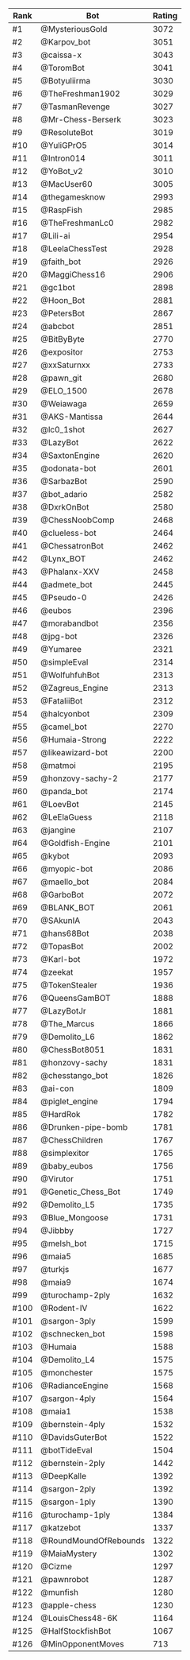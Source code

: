 Rank|Bot|Rating
---|---|---
#1|@MysteriousGold|3072
#2|@Karpov_bot|3051
#3|@caissa-x|3043
#4|@ToromBot|3041
#5|@Botyuliirma|3030
#6|@TheFreshman1902|3029
#7|@TasmanRevenge|3027
#8|@Mr-Chess-Berserk|3023
#9|@ResoluteBot|3019
#10|@YuliGPrO5|3014
#11|@Intron014|3011
#12|@YoBot_v2|3010
#13|@MacUser60|3005
#14|@thegamesknow|2993
#15|@RaspFish|2985
#16|@TheFreshmanLc0|2982
#17|@Lili-ai|2954
#18|@LeelaChessTest|2928
#19|@faith_bot|2926
#20|@MaggiChess16|2906
#21|@gc1bot|2898
#22|@Hoon_Bot|2881
#23|@PetersBot|2867
#24|@abcbot|2851
#25|@BitByByte|2770
#26|@expositor|2753
#27|@xxSaturnxx|2733
#28|@pawn_git|2680
#29|@ELO_1500|2678
#30|@Weiawaga|2659
#31|@AKS-Mantissa|2644
#32|@lc0_1shot|2627
#33|@LazyBot|2622
#34|@SaxtonEngine|2620
#35|@odonata-bot|2601
#36|@SarbazBot|2590
#37|@bot_adario|2582
#38|@DxrkOnBot|2580
#39|@ChessNoobComp|2468
#40|@clueless-bot|2464
#41|@ChessatronBot|2462
#42|@Lynx_BOT|2462
#43|@Phalanx-XXV|2458
#44|@admete_bot|2445
#45|@Pseudo-0|2426
#46|@eubos|2396
#47|@morabandbot|2356
#48|@jpg-bot|2326
#49|@Yumaree|2321
#50|@simpleEval|2314
#51|@WolfuhfuhBot|2313
#52|@Zagreus_Engine|2313
#53|@FataliiBot|2312
#54|@halcyonbot|2309
#55|@camel_bot|2270
#56|@Humaia-Strong|2222
#57|@likeawizard-bot|2200
#58|@matmoi|2195
#59|@honzovy-sachy-2|2177
#60|@panda_bot|2174
#61|@LoevBot|2145
#62|@LeElaGuess|2118
#63|@jangine|2107
#64|@Goldfish-Engine|2101
#65|@kybot|2093
#66|@myopic-bot|2086
#67|@maello_bot|2084
#68|@GarboBot|2072
#69|@BLANK_BOT|2061
#70|@SAkunIA|2043
#71|@hans68Bot|2038
#72|@TopasBot|2002
#73|@Karl-bot|1972
#74|@zeekat|1957
#75|@TokenStealer|1936
#76|@QueensGamBOT|1888
#77|@LazyBotJr|1881
#78|@The_Marcus|1866
#79|@Demolito_L6|1862
#80|@ChessBot8051|1831
#81|@honzovy-sachy|1831
#82|@chesstango_bot|1826
#83|@ai-con|1809
#84|@piglet_engine|1794
#85|@HardRok|1782
#86|@Drunken-pipe-bomb|1781
#87|@ChessChildren|1767
#88|@simplexitor|1765
#89|@baby_eubos|1756
#90|@Virutor|1751
#91|@Genetic_Chess_Bot|1749
#92|@Demolito_L5|1735
#93|@Blue_Mongoose|1731
#94|@Jibbby|1727
#95|@melsh_bot|1715
#96|@maia5|1685
#97|@turkjs|1677
#98|@maia9|1674
#99|@turochamp-2ply|1632
#100|@Rodent-IV|1622
#101|@sargon-3ply|1599
#102|@schnecken_bot|1598
#103|@Humaia|1588
#104|@Demolito_L4|1575
#105|@monchester|1575
#106|@RadianceEngine|1568
#107|@sargon-4ply|1564
#108|@maia1|1538
#109|@bernstein-4ply|1532
#110|@DavidsGuterBot|1522
#111|@botTideEval|1504
#112|@bernstein-2ply|1442
#113|@DeepKalle|1392
#114|@sargon-2ply|1392
#115|@sargon-1ply|1390
#116|@turochamp-1ply|1384
#117|@katzebot|1337
#118|@RoundMoundOfRebounds|1322
#119|@MaiaMystery|1302
#120|@Cizme|1297
#121|@pawnrobot|1287
#122|@munfish|1280
#123|@apple-chess|1230
#124|@LouisChess48-6K|1164
#125|@HalfStockfishBot|1067
#126|@MinOpponentMoves|713
